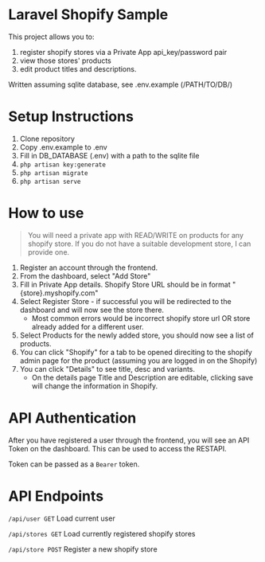 # Laravel Shopify Sample

This project allows you to:
1. register shopify stores via a Private App api_key/password pair
2. view those stores' products 
3. edit product titles and descriptions. 

Written assuming sqlite database, see .env.example (/PATH/TO/DB/)

# Setup Instructions 

1. Clone repository 
2. Copy .env.example to .env
3. Fill in DB_DATABASE (.env) with a path to the sqlite file 
4. ```php artisan key:generate```
5. ```php artisan migrate```
6. ```php artisan serve``` 

# How to use 
> You will need a private app with READ/WRITE on products for any shopify store. 
> If you do not have a suitable development store, I can provide one. 

1. Register an account through the frontend. 
2. From the dashboard, select "Add Store" 
3. Fill in Private App details. Shopify Store URL should be in format "{store}.myshopify.com" 
4. Select Register Store - if successful you will be redirected to the dashboard and will now see the store there. 
    - Most common errors would be incorrect shopify store url OR store already added for a different user. 
5. Select Products for the newly added store, you should now see a list of products. 
6. You can click "Shopify" for a tab to be opened direciting to the shopify admin page for the product (assuming you are logged in on the Shopify) 
7. You can click "Details" to see title, desc and variants. 
    - On the details page Title and Description are editable, clicking save will change the information in Shopify. 

# API Authentication

After you have registered a user through the frontend, you will see an API Token on the dashboard. 
This can be used to access the RESTAPI. 

Token can be passed as a ```Bearer``` token. 

# API Endpoints

```/api/user GET``` Load current user

```/api/stores GET``` Load currently registered shopify stores

```/api/store POST``` Register a new shopify store
